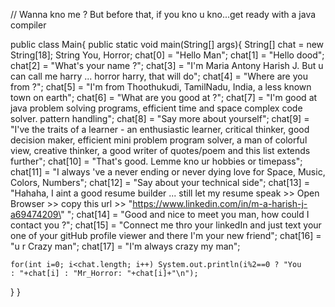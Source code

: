 // Wanna kno me ? But before that, if you kno u kno...get ready with a java compiler

public class Main{
  public static void main(String[] args){
    String[] chat = new String[18];
    String You, Horror;
    chat[0] = "Hello Man";
    chat[1] = "Hello dood";
    chat[2] = "What's your name ?";
    chat[3] = "I'm Maria Antony Harish J. But u can call me harry ... horror harry, that will do";
    chat[4] = "Where are you from ?";
    chat[5] = "I'm from Thoothukudi, TamilNadu, India, a less known town on earth";
    chat[6] = "What are you good at ?";
    chat[7] = "I'm good at java problem solving programs, efficient time and space complex code solver. pattern handling";
    chat[8] = "Say more about yourself";
    chat[9] = "I've the traits of a learner - an enthusiastic learner, critical thinker, good decision maker, efficient mini problem program solver, a man of colorful view, creative thinker, a good writer of quotes/poem and this list extends further";
    chat[10] = "That's good. Lemme kno ur hobbies or timepass";
    chat[11] = "I always 've a never ending or never dying love for Space, Music, Colors, Numbers";
    chat[12] = "Say about your technical side";
    chat[13] = "Hahaha, I aint a good resume builder ... still let my resume speak >> Open Browser >> copy this url >> \"https://www.linkedin.com/in/m-a-harish-j-a69474209\" ";
    chat[14] = "Good and nice to meet you man, how could I contact you ?";
    chat[15] = "Connect me thro your linkedIn and just text your one of your gitHub profile viewer and there I'm your new friend";
    chat[16] = "u r Crazy man";
    chat[17] = "I'm always crazy my man";
    
    for(int i=0; i<chat.length; i++) System.out.println(i%2==0 ? "You      : "+chat[i] : "Mr_Horror: "+chat[i]+"\n");
    
  }
}
 
